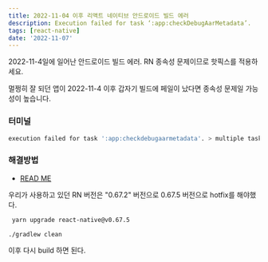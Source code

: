 ```yaml
---
title: 2022-11-04 이후 리액트 네이티브 안드로이드 빌드 에러
description: Execution failed for task ‘:app:checkDebugAarMetadata’.
tags: [react-native]
date: '2022-11-07'
---
```


2022-11-4일에 일어난 안드로이드 빌드 에러.
RN 종속성 문제이므로 핫픽스를 적용하세요.

<!--truncate-->

멀쩡히 잘 되던 앱이 2022-11-4 이후 갑자기 빌드에 페일이 났다면 종속성 문제일 가능성이 높습니다.

### 터미널

```bash
execution failed for task ':app:checkdebugaarmetadata'. > multiple task action failures occurred:
```

### 해결방법

- [READ ME](https://github.com/facebook/react-native/issues/35210)

우리가 사용하고 있던 RN 버전은 "0.67.2" 버전으로 0.67.5 버전으로 hotfix를 해야했다.

```bash title="RN 업그레이드"
 yarn upgrade react-native@v0.67.5
```

```bash title="gradlew 캐시 삭제"
./gradlew clean
```

이후 다시 build 하면 된다.
